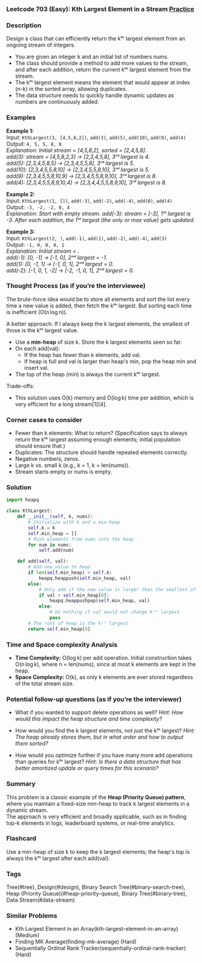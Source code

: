 ### Leetcode 703 (Easy): Kth Largest Element in a Stream [Practice](https://leetcode.com/problems/kth-largest-element-in-a-stream)

### Description  
Design a class that can efficiently return the kᵗʰ largest element from an ongoing stream of integers.  
- You are given an integer k and an initial list of numbers nums.  
- The class should provide a method to add more values to the stream, and after each addition, return the current kᵗʰ largest element from the stream.
- The kᵗʰ largest element means the element that would appear at index (n-k) in the sorted array, allowing duplicates.  
- The data structure needs to quickly handle dynamic updates as numbers are continuously added.

### Examples  

**Example 1:**  
Input: `KthLargest(3, [4,5,8,2])`, `add(3)`, `add(5)`, `add(10)`, `add(9)`, `add(4)`  
Output: `4, 5, 5, 8, 8`  
*Explanation: Initial stream = [4,5,8,2], sorted = [2,4,5,8].  
add(3): stream = [4,5,8,2,3] → [2,3,4,5,8], 3ʳᵈ largest is 4.  
add(5): [2,3,4,5,8,5] → [2,3,4,5,5,8], 3ʳᵈ largest is 5.  
add(10): [2,3,4,5,5,8,10] → [2,3,4,5,5,8,10], 3ʳᵈ largest is 5.  
add(9): [2,3,4,5,5,8,10,9] → [2,3,4,5,5,8,9,10], 3ʳᵈ largest is 8.  
add(4): [2,3,4,5,5,8,9,10,4] → [2,3,4,4,5,5,8,9,10], 3ʳᵈ largest is 8.*

**Example 2:**  
Input: `KthLargest(1, [])`, `add(-3)`, `add(-2)`, `add(-4)`, `add(0)`, `add(4)`  
Output: `-3, -2, -2, 0, 4`  
*Explanation: Start with empty stream. add(-3): stream = [-3], 1ˢᵗ largest is -3. After each addition, the 1ˢᵗ largest (the only or max value) gets updated.*

**Example 3:**  
Input: `KthLargest(2, )`, `add(-1)`, `add(1)`, `add(-2)`, `add(-4)`, `add(3)`  
Output: `-1, 0, 0, 0, 1`  
*Explanation: Initial stream = .  
add(-1): [0, -1] → [-1, 0], 2ⁿᵈ largest = -1.  
add(1): [0, -1, 1] → [-1, 0, 1], 2ⁿᵈ largest = 0.  
add(-2): [-1, 0, 1, -2] → [-2, -1, 0, 1], 2ⁿᵈ largest = 0.*

### Thought Process (as if you’re the interviewee)  
The brute-force idea would be to store all elements and sort the list every time a new value is added, then fetch the kᵗʰ largest. But sorting each time is inefficient (O(n log n)).

A better approach: If I always keep the k largest elements, the smallest of those is the kᵗʰ largest value.  
- Use a **min-heap** of size k. Store the k largest elements seen so far.
- On each add(val): 
  - If the heap has fewer than k elements, add val.
  - If heap is full and val is larger than heap's min, pop the heap min and insert val.
- The top of the heap (min) is always the current kᵗʰ largest.

Trade-offs:  
- This solution uses O(k) memory and O(log k) time per addition, which is very efficient for a long stream[1][4].

### Corner cases to consider  
- Fewer than k elements: What to return? (Specification says to always return the kᵗʰ largest assuming enough elements; initial population should ensure that.)
- Duplicates: The structure should handle repeated elements correctly.
- Negative numbers, zeros.
- Large k vs. small k (e.g., k = 1, k = len(nums)).
- Stream starts empty or nums is empty.

### Solution

```python
import heapq

class KthLargest:
    def __init__(self, k, nums):
        # Initialize with k and a min-heap
        self.k = k
        self.min_heap = []
        # Push elements from nums into the heap
        for num in nums:
            self.add(num)

    def add(self, val):
        # Add new value to heap
        if len(self.min_heap) < self.k:
            heapq.heappush(self.min_heap, val)
        else:
            # Only add if the new value is larger than the smallest of k elements
            if val > self.min_heap[0]:
                heapq.heappushpop(self.min_heap, val)
            else:
                # Do nothing if val would not change kᵗʰ largest
                pass
        # The root of heap is the kᵗʰ largest
        return self.min_heap[0]
```

### Time and Space complexity Analysis  

- **Time Complexity:** O(log k) per add operation. Initial construction takes O(n log k), where n = len(nums), since at most k elements are kept in the heap.
- **Space Complexity:** O(k), as only k elements are ever stored regardless of the total stream size.

### Potential follow-up questions (as if you’re the interviewer)  

- What if you wanted to support delete operations as well?
  *Hint: How would this impact the heap structure and time complexity?*

- How would you find the k largest elements, not just the kᵗʰ largest?
  *Hint: The heap already stores them, but in what order and how to output them sorted?*

- How would you optimize further if you have many more add operations than queries for kᵗʰ largest?
  *Hint: Is there a data structure that has better amortized update or query times for this scenario?*

### Summary
This problem is a classic example of the **Heap (Priority Queue) pattern**, where you maintain a fixed-size min-heap to track k largest elements in a dynamic stream.  
The approach is very efficient and broadly applicable, such as in finding top-k elements in logs, leaderboard systems, or real-time analytics.


### Flashcard
Use a min-heap of size k to keep the k largest elements; the heap's top is always the kᵗʰ largest after each add(val).

### Tags
Tree(#tree), Design(#design), Binary Search Tree(#binary-search-tree), Heap (Priority Queue)(#heap-priority-queue), Binary Tree(#binary-tree), Data Stream(#data-stream)

### Similar Problems
- Kth Largest Element in an Array(kth-largest-element-in-an-array) (Medium)
- Finding MK Average(finding-mk-average) (Hard)
- Sequentially Ordinal Rank Tracker(sequentially-ordinal-rank-tracker) (Hard)